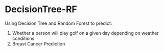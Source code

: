 # DecisionTree-RF

Using Decision Tree and Random Forest to predict:
1. Whether a person will play golf on a given day depending on weather conditions
2. Breast Cancer Prediction
